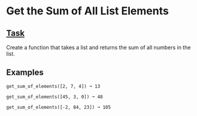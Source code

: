 # Get the Sum of All List Elements
## [Task](https://edabit.com/challenge/foFKdr68vSENQ9AYB)
Create a function that takes a list and returns the sum of all numbers in the list.

## Examples
`get_sum_of_elements([2, 7, 4]) ➞ 13`

`get_sum_of_elements([45, 3, 0]) ➞ 48`

`get_sum_of_elements([-2, 84, 23]) ➞ 105`